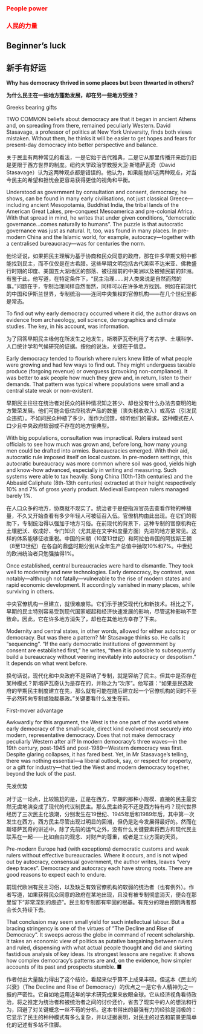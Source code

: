 ### <font color='red'>People power</font>
### <font color='red'>人民的力量</font>
## Beginner’s luck 
## 新手有好运 
**Why has democracy thrived in some places but been thwarted in others?** 

**为什么民主在一些地方蓬勃发展，却在另一些地方受挫？** 

Greeks bearing gifts

TWO COMMON beliefs about democracy are that it began in ancient Athens and, on spreading from there, remained peculiarly Western. David Stasavage, a professor of politics at New York University, finds both views mistaken. Without them, he thinks it will be easier to get hopes and fears for present-day democracy into better perspective and balance.

关于民主有两种常见的看法，一是它始于古代雅典，二是它从那里传播开来后仍旧是更限于西方世界的制度。纽约大学政治学教授大卫·斯塔萨瓦奇（David Stasavage）认为这两种观点都是错误的。他认为，如果能抛却这两种观点，对当今民主的希望和担忧会更容易获得更佳的视角和平衡。

Understood as government by consultation and consent, democracy, he shows, can be found in many early civilisations, not just classical Greece—including ancient Mesopotamia, Buddhist India, the tribal lands of the American Great Lakes, pre-conquest Mesoamerica and pre-colonial Africa. With that spread in mind, he writes that under given conditions, “democratic governance…comes naturally to humans”. The puzzle is that autocratic governance was just as natural. It, too, was found in many places. In pre-modern China and the Islamic world, for example, autocracy—together with a centralised bureaucracy—was for centuries the norm.

他论证说，如果把民主理解为基于协商和民众同意的政府，那在许多早期文明中都能找到民主，而不仅仅是在古希腊。这些早期文明包括古代美索不达米亚、佛教盛行时期的印度、美国五大湖地区的部落、被征服前的中美洲以及被殖民前的非洲。有鉴于此，他写道，在特定条件下，“民主治理……对人类来说是自然而然的事。”问题在于，专制治理同样自然而然，同样可以在许多地方找到。例如在前现代的中国和伊斯兰世界，专制统治——连同中央集权的官僚机构——在几个世纪里都是常态。

To find out why early democracy occurred where it did, the author draws on evidence from archaeology, soil science, demographics and climate studies. The key, in his account, was information.

为了回答早期民主缘何在所发生之地发生，斯塔萨瓦奇利用了考古学、土壤科学、人口统计学和气候研究的证据。按他的说法，关键在于信息。

Early democracy tended to flourish where rulers knew little of what people were growing and had few ways to find out. They might underguess taxable produce (forgoing revenue) or overguess (provoking non-compliance). It was better to ask people how much they grew and, in return, listen to their demands. That pattern was typical where populations were small and a central state weak or non-existent.

早期民主往往在统治者对民众的耕种情况知之甚少、却也没有什么办法去查明的地方繁荣发展。他们可能会低估应税农产品的数量（丧失税收收入）或高估（引发民众违抗）。不如问民众种植了多少，而作为回馈，倾听他们的需求。这种模式在人口少且中央政府软弱或不存在的地方很典型。

With big populations, consultation was impractical. Rulers instead sent officials to see how much was grown and, before long, how many young men could be drafted into armies. Bureaucracies emerged. With their aid, autocratic rule imposed itself on local custom. In pre-modern settings, this autocratic bureaucracy was more common where soil was good, yields high and know-how advanced, especially in writing and measuring. Such systems were able to tax heavily. Song China (10th-13th centuries) and the Abbasid Caliphate (8th-13th centuries) extracted at their height respectively 10% and 7% of gross yearly product. Medieval European rulers managed barely 1%.

在人口众多的地方，协商就不现实了。统治者于是便指派官员去查看作物的种植量，不久又开始查看有多少年轻人可被征召入伍。官僚机构由此出现。在它们的帮助下，专制统治得以强加于地方习俗。在前现代的背景下，这种专制的官僚机构在土壤肥沃、收成好、专门知识（尤其是在文字和度量方面）先进的地方更常见。这样的体系能够征收重税。中国的宋朝（10至13世纪）和阿拉伯帝国的阿拔斯王朝（8至13世纪）在各自的鼎盛时期分别从全年生产总值中抽取10%和7%。中世纪的欧洲统治者只勉强抽得1%。

Once established, central bureaucracies were hard to dismantle. They took well to modernity and new technologies. Early democracy, by contrast, was notably—although not fatally—vulnerable to the rise of modern states and rapid economic development. It accordingly vanished in many places, while surviving in others.

中央官僚机构一旦建立，就很难废除。它们乐于接受现代化和新技术。相比之下，早期的民主特别容易受到现代国家崛起和经济快速发展的影响，尽管这种影响不至致命。因此，它在许多地方消失了，却也在其他地方幸存了下来。

Modernity and central states, in other words, allowed for either autocracy or democracy. But was there a pattern? Mr Stasavage thinks so. He calls it “sequencing”. “If the early democratic institutions of government by consent are established first,” he writes, “then it is possible to subsequently build a bureaucracy without veering inevitably into autocracy or despotism.” It depends on what went before.

换句话说，现代化和中央政府不是容纳了专制，就是容纳了民主。但其中是否存在某种模式？斯塔萨瓦奇认为是存在的，并称之为“次序”。他写道：“如果是民选政府的早期民主制度建立在先，那么就有可能在随后建立起一个官僚机构的同时不至于必然转向专制或独裁暴政。”关键要看什么发生在前。

First-mover advantage

Awkwardly for this argument, the West is the one part of the world where early democracy of the small-scale, direct kind evolved most securely into modern, representative democracy. Does that not make democracy peculiarly Western after all? In modern democracy’s three waves—in the 19th century, post-1945 and post-1989—Western democracy was first. Despite glaring collapses, it has fared best. Yet, in Mr Stasavage’s telling, there was nothing essential—a liberal outlook, say, or respect for property, or a gift for industry—that tied the West and modern democracy together, beyond the luck of the past.

先发优势

对于这一论点，比较尴尬的是，正是在西方，早期的那种小规模、直接的民主最安然无虞地演变成了现代的代议制民主。那么民主终究不还是西方特有吗？现代世界经历了三次民主化浪潮，分别发生在19世纪、1945年后和1989年后，其中第一次发生在西方。西方民主尽管出现过明显的回潮，但仍是迄今发展得最好的。然而在斯塔萨瓦奇的讲述中，除了先前的运气之外，没有什么关键要素将西方和现代民主联系在一起——比如自由的观念、对财产的尊重，或者是工业方面的天资。

Pre-modern Europe had (with exceptions) democratic customs and weak rulers without effective bureaucracies. Where it occurs, and is not wiped out by autocracy, consensual government, the author writes, leaves “very deep traces”. Democracy and autocracy each have strong roots. There are good reasons to expect each to endure.

前现代欧洲有民主习俗，以及缺乏有效官僚机构的软弱的统治者（也有例外）。作者写道，如果获得民众同意的政府在某地出现，且没有被专制彻底消灭，便会在那里留下“非常深刻的痕迹”。民主和专制都有牢固的根基。有充分的理由预期两者都会长久持续下去。

That conclusion may seem small yield for such intellectual labour. But a bracing stringency is one of the virtues of “The Decline and Rise of Democracy”. It sweeps across the globe in command of recent scholarship. It takes an economic view of politics as putative bargaining between rulers and ruled, dispensing with what actual people thought and did and skirting fastidious analysis of key ideas. Its strongest lessons are negative: it shows how complex democracy’s patterns are and, on the evidence, how simpler accounts of its past and prospects stumble. ■

作者付出大量脑力得出了这个结论，看起来似乎算不上成果丰硕。但这本《民主的兴衰》（The Decline and Rise of Democracy）的优点之一是它令人精神为之一振的严密性。它自如地运用近年的学术研究成果来放眼全球。它从经济视角看待政治，将之推定为统治者和被统治者之间的讨价还价，省去了现实中的人的想法和行为，回避了对关键概念一丝不苟的分析。这本书得出的最强有力的经验是消极的：它显示了民主的种种模式有多么复杂，并以证据表明，对民主的过去和前景更简单化的记述有多站不住脚。

